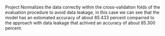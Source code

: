 Project Normalizes the data correctly within the cross-validation folds of the evaluation procedure to avoid data leakage, in this case we can see that the model has an estomated accuracy of about 85.433 percent
comparred to the approach with data leakage that achived an accuracy of about 85.300 percent.
